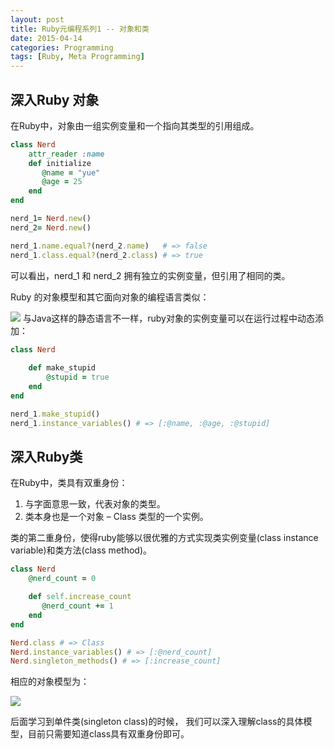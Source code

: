 ```yaml
---
layout: post
title: Ruby元编程系列1 -- 对象和类
date: 2015-04-14
categories: Programming
tags: [Ruby, Meta Programming]
---
```


## 深入Ruby 对象

在Ruby中，对象由一组实例变量和一个指向其类型的引用组成。

<!--more-->

```ruby
class Nerd
    attr_reader :name
    def initialize
       @name = "yue" 
       @age = 25
    end
end

nerd_1= Nerd.new()
nerd_2= Nerd.new()

nerd_1.name.equal?(nerd_2.name)   # => false
nerd_1.class.equal?(nerd_2.class) # => true
```

可以看出，nerd_1 和 nerd_2 拥有独立的实例变量，但引用了相同的类。

Ruby 的对象模型和其它面向对象的编程语言类似：

![](/images/ruby_object_model.jpg)
与Java这样的静态语言不一样，ruby对象的实例变量可以在运行过程中动态添加：

```ruby
class Nerd
   
    def make_stupid
        @stupid = true 
    end
end

nerd_1.make_stupid()
nerd_1.instance_variables() # => [:@name, :@age, :@stupid]
```

## 深入Ruby类

在Ruby中，类具有双重身份：

1. 与字面意思一致，代表对象的类型。
1. 类本身也是一个对象 – Class 类型的一个实例。

类的第二重身份，使得ruby能够以很优雅的方式实现类实例变量(class instance variable)和类方法(class method)。

```ruby
class Nerd
    @nerd_count = 0

    def self.increase_count
       @nerd_count += 1 
    end
end

Nerd.class # => Class
Nerd.instance_variables() # => [:@nerd_count]
Nerd.singleton_methods() # => [:increase_count]
```

相应的对象模型为：

![](/images/ruby_class_model.jpg)

后面学习到单件类(singleton class)的时候， 我们可以深入理解class的具体模型，目前只需要知道class具有双重身份即可。
